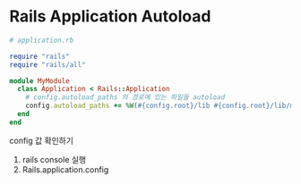 # Rails Application Autoload

```ruby
# application.rb

require "rails"
require "rails/all"

module MyModule
  class Application < Rails::Application
    # config.autoload_paths 의 경로에 있는 파일들 autoload
    config.autoload_paths += %W(#{config.root}/lib #{config.root}/lib/modules)
  end
end

```

config 값 확인하기
1. rails console 실행
2. Rails.application.config 